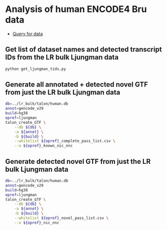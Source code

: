 # Analysis of human ENCODE4 Bru data
* [Query for data](https://www.encodeproject.org/report/?type=Experiment&control_type!=*&status=released&replicates.library.biosample.biosample_ontology.term_id=EFO:0002106&replicates.library.biosample.biosample_ontology.term_id=EFO:0001203&replicates.library.biosample.biosample_ontology.term_id=EFO:0006711&replicates.library.biosample.biosample_ontology.term_id=EFO:0002713&replicates.library.biosample.biosample_ontology.term_id=EFO:0002847&replicates.library.biosample.biosample_ontology.term_id=EFO:0002074&replicates.library.biosample.biosample_ontology.term_id=EFO:0001200&replicates.library.biosample.biosample_ontology.term_id=EFO:0009747&replicates.library.biosample.biosample_ontology.term_id=EFO:0002824&replicates.library.biosample.biosample_ontology.term_id=CL:0002327&replicates.library.biosample.biosample_ontology.term_id=CL:0002618&replicates.library.biosample.biosample_ontology.term_id=EFO:0002784&replicates.library.biosample.biosample_ontology.term_id=EFO:0001196&replicates.library.biosample.biosample_ontology.term_id=EFO:0001187&replicates.library.biosample.biosample_ontology.term_id=EFO:0002067&replicates.library.biosample.biosample_ontology.term_id=EFO:0001099&replicates.library.biosample.biosample_ontology.term_id=EFO:0002819&replicates.library.biosample.biosample_ontology.term_id=EFO:0009318&replicates.library.biosample.biosample_ontology.term_id=EFO:0001086&replicates.library.biosample.biosample_ontology.term_id=EFO:0007950&replicates.library.biosample.biosample_ontology.term_id=EFO:0003045&replicates.library.biosample.biosample_ontology.term_id=EFO:0003042&replicates.library.biosample.internal_tags=Deeply+Profiled&assay_title=long+read+RNA-seq)

## Get list of dataset names and detected transcript IDs from the LR bulk Ljungman data
```bash
python get_ljungman_tids.py
```

## Generate all annotated + detected novel GTF from just the LR bulk Ljungman data
```bash
db=../lr_bulk/talon/human.db
annot=gencode_v29
build=hg38
opref=ljungman
talon_create_GTF \
    --db ${db} \
    -a ${annot} \
    -b ${build} \
    --whitelist ${opref}_complete_pass_list.csv \
    --o ${opref}_known_nic_nnc
```

## Generate detected novel GTF from just the LR bulk Ljungman data
```bash
db=../lr_bulk/talon/human.db
annot=gencode_v29
build=hg38
opref=ljungman
talon_create_GTF \
    --db ${db} \
    -a ${annot} \
    -b ${build} \
    --whitelist ${opref}_novel_pass_list.csv \
    --o ${opref}_nic_nnc
```
